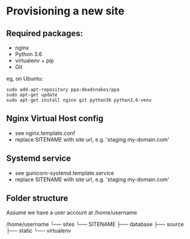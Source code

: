 Provisioning a new site
=======================

## Required packages:

* nginx
* Python 3.6
* virtualenv + pip
* Git

eg, on Ubuntu:

	sudo add-apt-repository ppa:deadsnakes/ppa
	sudo apt-get update
	sudo apt-get install nginx git python36 python3.6-venv


## Nginx Virtual Host config

* see nginx.template.conf
* replace SITENAME with site url, e.g. 'staging.my-domain.com'


## Systemd service

* see gunicorn-systemd.template.service
* replace SITENAME with site url, e.g. 'staging.my-domain.com'


## Folder structure
Assume we have a user account at /home/username

/home/username
└── sites
    └── SITENAME
				  ├── database
				  ├── source
				  ├── static
				  └── virtualenv
